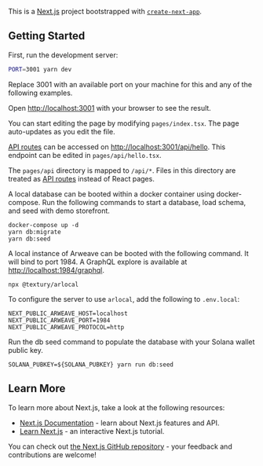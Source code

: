 This is a [Next.js](https://nextjs.org/) project bootstrapped with [`create-next-app`](https://github.com/vercel/next.js/tree/canary/packages/create-next-app).

## Getting Started

First, run the development server:

```bash
PORT=3001 yarn dev
```

Replace 3001 with an available port on your machine for this and any of the following examples.

Open [http://localhost:3001](http://localhost:3001) with your browser to see the result.

You can start editing the page by modifying `pages/index.tsx`. The page auto-updates as you edit the file.

[API routes](https://nextjs.org/docs/api-routes/introduction) can be accessed on [http://localhost:3001/api/hello](http://localhost:3001/api/hello). This endpoint can be edited in `pages/api/hello.tsx`.

The `pages/api` directory is mapped to `/api/*`. Files in this directory are treated as [API routes](https://nextjs.org/docs/api-routes/introduction) instead of React pages.

A local database can be booted within a docker container using
docker-compose. Run the
following commands to start a database, load schema, and seed with demo
storefront.

```
docker-compose up -d
yarn db:migrate
yarn db:seed
```

A local instance of Arweave can be booted with the following command. It will bind to port 1984. A GraphQL explore is available at [http://localhost:1984/graphql](http://localhost:1984/graphql).

```
npx @textury/arlocal
```

To configure the server to use `arlocal`, add the following to `.env.local`:

```env
NEXT_PUBLIC_ARWEAVE_HOST=localhost
NEXT_PUBLIC_ARWEAVE_PORT=1984
NEXT_PUBLIC_ARWEAVE_PROTOCOL=http
```

Run the db seed command to populate the database with your Solana wallet
public key.

```
SOLANA_PUBKEY=${SOLANA_PUBKEY} yarn run db:seed
```

## Learn More

To learn more about Next.js, take a look at the following resources:

- [Next.js Documentation](https://nextjs.org/docs) - learn about Next.js features and API.
- [Learn Next.js](https://nextjs.org/learn) - an interactive Next.js tutorial.

You can check out [the Next.js GitHub repository](https://github.com/vercel/next.js/) - your feedback and contributions are welcome!

